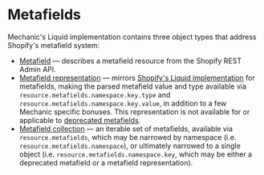 # Metafields

Mechanic's Liquid implementation contains three object types that address Shopify's metafield system:

* [Metafield](metafield-object.md) — describes a metafield resource from the Shopify REST Admin API. 
* [Metafield representation](metafield-representation-object.md) — mirrors [Shopify's Liquid implementation](https://shopify.dev/api/liquid/objects/metafield) for metafields, making the parsed metafield value and type available via `resource.metafields.namespace.key.type` and `resource.metafields.namespace.key.value`, in addition to a few Mechanic specific bonuses. This representation is not available for or applicable to [deprecated metafields](https://shopify.dev/api/liquid/objects/metafield#deprecated-metafields). 
* [Metafield collection](metafields.md) — an iterable set of metafields, available via `resource.metafields`, which may be narrowed by namespace \(i.e. `resource.metafields.namespace`\), or ultimately narrowed to a single object \(i.e. `resource.metafields.namespace.key`, which may be either a deprecated metafield or a metafield representation\).

